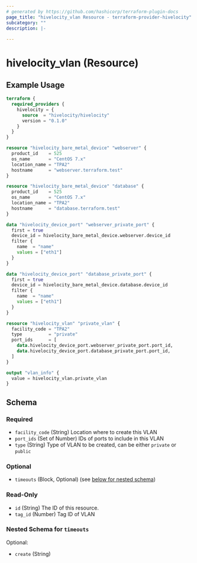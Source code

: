 ```yaml
---
# generated by https://github.com/hashicorp/terraform-plugin-docs
page_title: "hivelocity_vlan Resource - terraform-provider-hivelocity"
subcategory: ""
description: |-
  
---
```


# hivelocity_vlan (Resource)



## Example Usage

```terraform
terraform {
  required_providers {
    hivelocity = {
      source  = "hivelocity/hivelocity"
      version = "0.1.0"
    }
  }
}

resource "hivelocity_bare_metal_device" "webserver" {
  product_id    = 525
  os_name       = "CentOS 7.x"
  location_name = "TPA2"
  hostname      = "webserver.terraform.test"
}

resource "hivelocity_bare_metal_device" "database" {
  product_id    = 525
  os_name       = "CentOS 7.x"
  location_name = "TPA2"
  hostname      = "database.terraform.test"
}

data "hivelocity_device_port" "webserver_private_port" {
  first = true
  device_id = hivelocity_bare_metal_device.webserver.device_id
  filter {
    name  = "name"
    values = ["eth1"]
  }
}

data "hivelocity_device_port" "database_private_port" {
  first = true
  device_id = hivelocity_bare_metal_device.database.device_id
  filter {
    name  = "name"
    values = ["eth1"]
  }
}

resource "hivelocity_vlan" "private_vlan" {
  facility_code = "TPA2"
  type          = "private"
  port_ids      = [
    data.hivelocity_device_port.webserver_private_port.port_id,
    data.hivelocity_device_port.database_private_port.port_id,
  ]
}

output "vlan_info" {
  value = hivelocity_vlan.private_vlan
}
```

<!-- schema generated by tfplugindocs -->
## Schema

### Required

- `facility_code` (String) Location where to create this VLAN
- `port_ids` (Set of Number) IDs of ports to include in this VLAN
- `type` (String) Type of VLAN to be created, can be either `private` or `public`

### Optional

- `timeouts` (Block, Optional) (see [below for nested schema](#nestedblock--timeouts))

### Read-Only

- `id` (String) The ID of this resource.
- `tag_id` (Number) Tag ID of VLAN

<a id="nestedblock--timeouts"></a>
### Nested Schema for `timeouts`

Optional:

- `create` (String)


